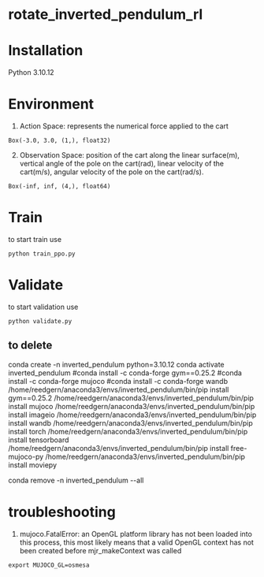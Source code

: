 # rotate_inverted_pendulum_rl

# Installation
Python 3.10.12

# Environment
1. Action Space: 
    represents the numerical force applied to the cart
```commandline
Box(-3.0, 3.0, (1,), float32)
```
2. Observation Space: 
    position of the cart along the linear surface(m), 
    vertical angle of the pole on the cart(rad),
    linear velocity of the cart(m/s),
    angular velocity of the pole on the cart(rad/s).
```commandline
Box(-inf, inf, (4,), float64)
```

# Train
to start train use
```commandline
python train_ppo.py
```

# Validate
to start validation use
```commandline
python validate.py
```

## to delete
conda create -n inverted_pendulum python=3.10.12
conda activate inverted_pendulum
#conda install -c conda-forge gym==0.25.2
#conda install -c conda-forge mujoco
#conda install -c conda-forge wandb
/home/reedgern/anaconda3/envs/inverted_pendulum/bin/pip install gym==0.25.2
/home/reedgern/anaconda3/envs/inverted_pendulum/bin/pip install mujoco
/home/reedgern/anaconda3/envs/inverted_pendulum/bin/pip install imageio
/home/reedgern/anaconda3/envs/inverted_pendulum/bin/pip install wandb
/home/reedgern/anaconda3/envs/inverted_pendulum/bin/pip install torch
/home/reedgern/anaconda3/envs/inverted_pendulum/bin/pip install tensorboard
/home/reedgern/anaconda3/envs/inverted_pendulum/bin/pip install free-mujoco-py
/home/reedgern/anaconda3/envs/inverted_pendulum/bin/pip install moviepy

conda remove -n inverted_pendulum --all

# troubleshooting
1. mujoco.FatalError: an OpenGL platform library has not been loaded into this process, this most likely means that a valid OpenGL context has not been created before mjr_makeContext was called
```commandline
export MUJOCO_GL=osmesa
```



